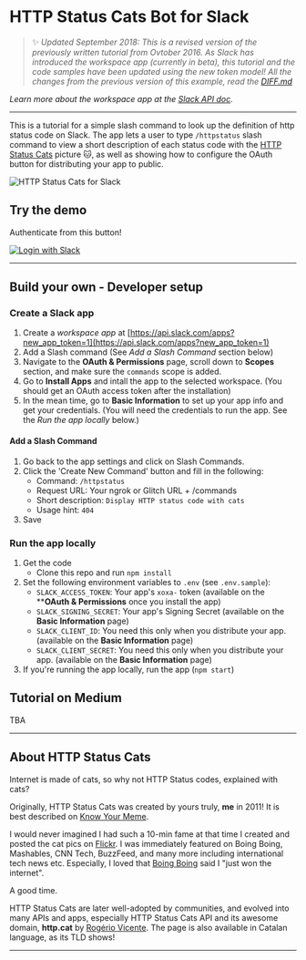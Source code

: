 # HTTP Status Cats Bot for Slack

> :sparkles: *Updated September 2018: This is a revised version of the previously written tutorial from Ovtober 2016. As Slack has introduced the workspace app (currently in beta), this tutorial and the code samples have been updated using the new token model! All the changes from the previous version of this example, read the [DIFF.md](DIFF.md)*

*Learn more about the workspace app at the [Slack API doc](https://api.slack.com/workspace-apps-preview).*

---

This is a tutorial for a simple slash command to look up the definition of http status code on Slack. The app lets a user to type `/httpstatus` slash command to view a short description of each status code with the [HTTP Status Cats](https://http.cat/) picture :cat:, as well as showing how to configure the OAuth button for distributing your app to public.

![HTTP Status Cats for Slack](https://github.com/girliemac/slack-httpstatuscats/blob/master/public/images/slack-httpstatuscats.gif)


## Try the demo

Authenticate from this button!

[![Login with Slack](https://platform.slack-edge.com/img/add_to_slack@2x.png)](https://slack.com/oauth/authorize?scope=commands+team%3Aread&client_id=54308870179.89146186500)

---

## Build your own - Developer setup

### Create a Slack app

1. Create a *workspace app* at [https://api.slack.com/apps?new_app_token=1](https://api.slack.com/apps?new_app_token=1)
2. Add a Slash command (See *Add a Slash Command* section below)
3. Navigate to the **OAuth & Permissions** page, scroll down to **Scopes** section, and make sure the `commands` scope is added.
4. Go to **Install Apps** and intall the app to the selected workspace. (You should get an OAuth access token after the installation)
5. In the mean time, go to **Basic Information** to set up your app info and get your credentials. (You will need the credentials to run the app. See the *Run the app locally* below.)

#### Add a Slash Command
1. Go back to the app settings and click on Slash Commands.
2. Click the 'Create New Command' button and fill in the following:
    * Command: `/httpstatus`
    * Request URL: Your ngrok or Glitch URL + /commands
    * Short description: `Display HTTP status code with cats`
    * Usage hint: `404`
3. Save 

### Run the app locally 
1. Get the code
    * Clone this repo and run `npm install`
2. Set the following environment variables to `.env` (see `.env.sample`):
    * `SLACK_ACCESS_TOKEN`: Your app's `xoxa-` token (available on the ****OAuth & Permissions** once you install the app)
    * `SLACK_SIGNING_SECRET`: Your app's Signing Secret (available on the **Basic Information** page)
    * `SLACK_CLIENT_ID`: You need this only when you distribute your app. (available on the **Basic Information** page)
    * `SLACK_CLIENT_SECRET`: You need this only when you distribute your app. (available on the **Basic Information** page)
3. If you're running the app locally, run the app (`npm start`)

## Tutorial on Medium

TBA

---

## About HTTP Status Cats

Internet is made of cats, so why not HTTP Status codes, explained with cats?

Originally, HTTP Status Cats was created by yours truly, **me** in 2011!
It is best described on [Know Your Meme](http://knowyourmeme.com/memes/http-status-cats).

I would never imagined I had such a 10-min fame at that time I created and posted the cat pics on [Flickr](https://www.flickr.com/photos/girliemac/sets/72157628409467125/). I was immediately featured on Boing Boing, Mashables, CNN Tech, BuzzFeed, and many more including international tech news etc. Especially, I loved that [Boing Boing](http://boingboing.net/2011/12/14/http-status-cats-by-girliemac.html) said I "just won the internet".

A good time.

HTTP Status Cats are later well-adopted by communities, and evolved into many APIs and apps, especially HTTP Status Cats API and its awesome domain, **http.cat** by [Rogério Vicente](https://twitter.com/rogeriopvl). The page is also available in Catalan language, as its TLD shows!

---


